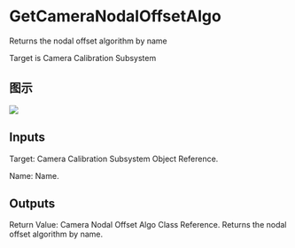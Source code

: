 # GetCameraNodalOffsetAlgo

Returns the nodal offset algorithm by name

Target is Camera Calibration Subsystem

## 图示

![]($-20221218-19401869.png)

## Inputs

Target: Camera Calibration Subsystem Object Reference.

Name: Name.  

## Outputs

Return Value: Camera Nodal Offset Algo Class Reference. Returns the nodal offset algorithm by name.


